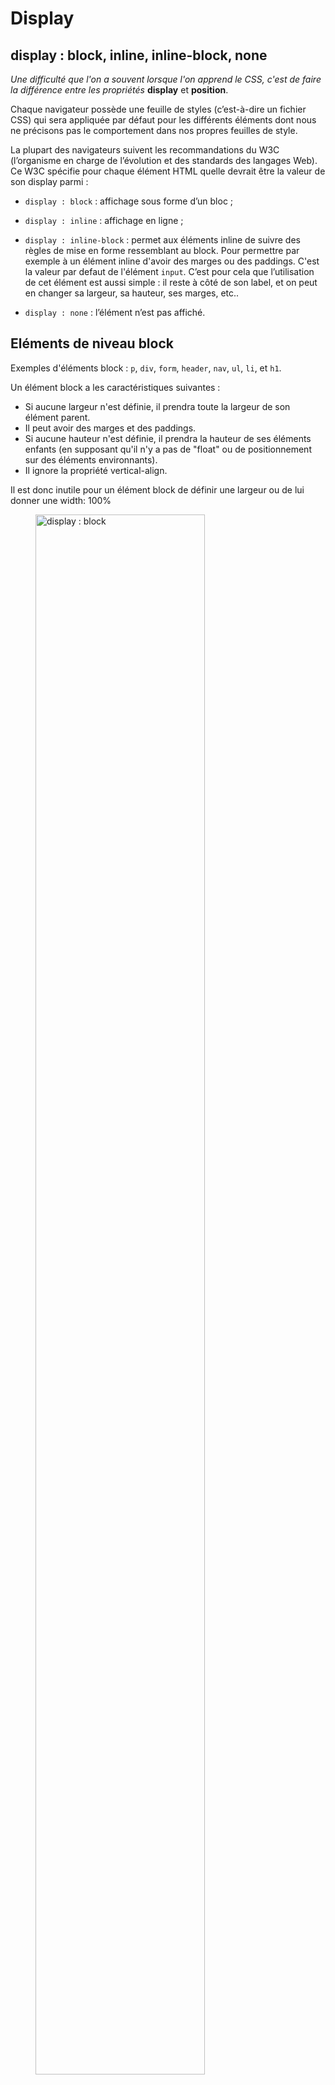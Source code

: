 # Display
## display : block, inline, inline-block, none
*Une difficulté que l'on a souvent lorsque l'on apprend le CSS, c'est de faire la différence entre les propriétés* **display** et **position**.

Chaque navigateur possède une feuille de styles (c’est-à-dire un fichier CSS) qui sera appliquée par défaut pour les différents éléments dont nous ne précisons pas le comportement dans nos propres feuilles de style.

La plupart des navigateurs suivent les recommandations du W3C (l’organisme en charge de l’évolution et des standards des langages Web). Ce W3C spécifie pour chaque élément HTML quelle devrait être la valeur de son display parmi : 

* `display : block` : affichage sous forme d’un bloc ;

* `display : inline` : affichage en ligne ;

* `display : inline-block` :  permet aux éléments inline de suivre des règles de mise en forme ressemblant au block. Pour permettre par exemple à un élément inline d'avoir des marges ou des paddings. C'est la valeur par defaut de l'élément `input`. C’est pour cela que l’utilisation de cet élément est aussi simple : il reste à côté de son label, et on peut en changer sa largeur, sa hauteur, ses marges, etc..

* `display : none` : l’élément n’est pas affiché.

## Eléments de niveau block
Exemples d'éléments block : `p`, `div`, `form`, `header`, `nav`, `ul`, `li`, et `h1`.

Un élément block a les caractéristiques suivantes : 

- Si aucune largeur n'est définie, il prendra toute la largeur de son élément parent.
- Il peut avoir des marges et des paddings.
- Si aucune hauteur n'est définie, il prendra la hauteur de ses éléments enfants (en supposant qu'il n'y a pas de "float" ou de positionnement sur des éléments environnants).
- Il ignore la propriété vertical-align.

Il est donc inutile pour un élément block de définir une largeur ou de lui donner une width: 100%

<figure>
<img src="../images/block.jpg" width = 80% alt="display : block">
<figcaption>display : block</figcaption>
</figure>

### Exemple utilisant le display block
Les boites de texte *l'essentiel à retenir* pour ce site utilisent de éléments `div` ou `p` qui s'empilent grâce à leur display `block`. 

<div class="essentiel">
  <p class="entete">
    L'essentiel à retenir
  </p>
  <div class="resume">
    <ul>
    	<li>premier point</li>
    	<li>deuxième point</li>
    </ul>
  </div>
</div>

Voici le code HTML et CSS utilisé : 

```css
<div class="essentiel">
  <p class="entete">
    L'essentiel à retenir
  </p>
  <div class="resume">
    <ul>
    	<li>premier point</li>
    	<li>deuxième point</li>
    </ul>
  </div>
</div>

<style>
	/* creation du container au fond coloré et avec bords arrondis */
/* aucune marge intérieure pour que les éléments soient contre les bords */
/* du container */
.essentiel {
  background:#f0d0a0;
  color:#555;
  border-radius:10px;
  width:80%;
  border:1px solid #ccc;
  padding-top:0; 
}

/* en-tête : boite qui se positionne à l'interieur du container */
/* en position la plus haute */
/* avec un fond coloré plus foncé et une police plus grosse */
.essentiel>.entete {
  margin:0;
  background:#f56611;
  color:#555;
  font-size:1.5em;
  padding:20px;
  border-radius:10px 10px 0 0 ;
}

/* le contenu : se place à la suite de l'entête, au dessous */
/* ajout d'une marge intérieure et police plus petite */
.essentiel>.resume {
  padding:20px;
  font-size:0.8em;
}
</style>
 ```


**Remarque :**
Pour mettre côte à côte des éléments de display `block`, il faudra utiliser la propriété `inline` et eventuellement `float` (voir plus loin).

## Éléments de niveau Inline
Exemples d'éléments inline : `a`, `span`

Un élément inline s'inscrit dans le flux de texte. On peut l'imaginer comme une boîte qui se comporte comme du texte.
Il ignore le propriétés `width` et `height`, mais accepte `vertical-align`
Il s'inscrit dans le flux du texte.

<figure>
<img src="../images/inline.jpg" width = 80% alt="display : inline">
<figcaption>display : inline</figcaption>
</figure>


### inline : application à la barre de menu horizontale
Cette barre de menu est conçue avec des éléments de type `a`, mis dans des éléments de type `li`. La valeur par défaut d'un `<li>` pour la propriété display est `list-item`. Cette valeur est connue pour ses styles par défaut (margin-start plus ou moins élevée, puce de liste de type disc, saut de ligne, etc.).

La valeur par défaut du display de `li` est ressemblant à celui de `block` ce qui va rendre impossible le placement de tous nos liens sur une seule ligne. On va donc le modifier en `inline`

Le display de `a` va être conservé en `inline`.

<ul >
	<li class="demoLi"><a class="exemple" href="#">Item 1</a></li>
	<li class="demoLi"><a class="exemple" href="#">Item 2</a></li>
	<li class="demoLi"><a class="exemple" href="#">Item 3</a></li>
	
</ul>

<style>
  
.demoLi{
	display: inline;
	list-style: none; 
	margin: 1px;
}

.exemple{
	/*display: inline;*/
	list-style: none; /* pour enlever les puces sur IE7 */
	width: 100px;
	padding: 5px 10px;
	text-decoration: none;
	color: #fff;
	font-weight: bold;
	background: #999;
	border-radius: 10px;
}
</style>


```css
<ul >
	<li><a class="exemple" href="#">Item 1</a></li>
	<li><a class="exemple" href="#">Item 2</a></li>
	<li><a class="exemple" href="#">Item 3</a></li>
</ul>

<style>
li {
	display: inline;
	list-style: none; 
	margin: 1px;
}
```


On pourra alors ajouter des règles CSS aux éléments `a` directement enfants de `li` avec le selecteur `li a`. (pour définir une couleur de fond, une bordure..., ou pour des effets de survol, avec la pseudo classe `a:hover`)


## Eléments de niveau inline-block
Avec Inline-block, l'élément génère une boîte block qui est mise en forme comme s'il s'agissait d'une boîte inline (c'est à dire sur la même ligne que le contenu adjacent).
Cela offre la possibilité de définir une largeur et une hauteur, des marges et paddings top et bottom, etc.

<figure>
<img src="../images/inline-block.jpg" width = 60% alt="display : inline-block">
<figcaption>display : inline-block</figcaption>
</figure>

### application aux formulaires
Dans un formulaire, les éléments `label` et `input` se succèdent : un *label* précede un *input* afin d'expliciter la nature du champ *input* à remplir.

On montre ici un exemple de mise en page selon le *display* choisi pour le label. Le display par défaut du *label* a la valeur `inline`. On modifiera celui-ci par `block` puis `inline-block`; 

Le code HTML sera identique dans les 3 cas ci-dessous : 

```html
<form name="my_form" action="#result" method="post">
	<p> <label for="nom">Nom</label> <input type="text" id="nom"> </p>
	<p> <label for="email">E-mail</label> <input type="e-mail" id="email"> </p>
	<p> <label for="sujet">Sujet</label> <input type="text" id="sujet"> </p>
	<p> <label for="message">Message</label> <textarea id="message"></textarea> </p>
</form>
```

* display `inline` (display par defaut) : 
Ici, la règle css `width:100px` que l'on souhaite associer à l'élément `label` est inopérante. Les labels se mettent à côté de l'élément *input*, mais ces derniers ne s'alignent pas car la boite contenant l'élément *label* n'a pas une largeur fixe : 

<figure>
<img src="../images/formulaire-inline.png" width = 40% alt="display : inline">
<figcaption>label avec display : inline</figcaption>
</figure>

* display `block` : 
Les éléments se positionnent l'un sous l'autre : 
<figure>
<img src="../images/formulaire-block.png" width = 25% alt="display : block">
<figcaption>label avec display : block</figcaption>
</figure>

* display `inline-block` :
c'est le résultat attendu : l'étiquette *label* se met côte à côte avec l'élément *input*. Ceux-ci sont alignés verticalement, et la règle css `width:100px` associée au *label* est opérante. Ce qui aligne alors les éléments *input* :

<figure>
<img src="../images/formulaire-inline-block.png" width = 40% alt="display : inline-block">
<figcaption>label avec display : inline-block</figcaption>
</figure>

Le code CSS correspondant : 

```css
<form name="my_form" action="#result" method="post">
	<p> <label for="nom">Nom</label> <input type="text" id="nom"> </p>
	<p> <label for="email">E-mail</label> <input type="e-mail" id="email"> </p>
	<p> <label for="sujet">Sujet</label> <input type="text" id="sujet"> </p>
	<p> <label for="message">Message</label> <textarea id="message"></textarea> </p>
</form>

<style>
input, textarea {
	/*déjà en inline-block*/
	width: 150px;
	padding: 4px;
	vertical-align: top;
}

label {
	display: inline-block;
	width: 100px;
	margin-right: 20px;
	vertical-align: top;
	text-align: left;
}
</style>
``` 

### inline-block : application au design responsive
**design responsive :** mise en page qui s'adapte à la taille de l'écran.
Souvent, lorsque la page s'affiche dans un écran d'ordinateur, les éléments se mettent côte à côte pour profiter de la largeur de cet écran. 
Par contre, lorsque l'écran est plus étroit (tablette ou smartphone), il est d'usage de disposer les éléments l'un sous l'autre.

Dans cet exemple, on va positionner des éléments en 3 **colonnes**. 
On a vu que les élements de type `div` ont un display par défaut qui vaut `block`. Leur disposition naturelle est donc : l'un sous l'autre (mode écran pour smartphone). 

Si on veut que l'affichage s'adapte à un écran large, on va alors modifier le display des éléments `div` en une nouvelle valeur `inline-block`.

**La propriété `float` :** Une fois le comportement des éléments modifié avec la valeur `inline-block`, on souhaitera définir l'élément `div` qui se positionnera à gauche, celui qui se positionnera au centre, et celui qui se positionnera à droite. 
Avec la propriété `float`, un élément va se positionner par rapport à son élément voisin : il va s'empiler sur le bord (droite) de l'élément à gauche (`float:left;`), ou bien sur le bord de l'élément à droite (`float:right;`).


*Méthode : pour placer les éléments côte à côte*  
- **chaque élément div : display: inline-block;**  
- floater à gauche : **float: left;** ou floater à droite : **float: right;**

L'élément `<div class="demoMain">` pour lequel la proriété `float` n'a pas été modifiée, se positionnera au centre.

<figure>
<img src="../images/troisBlocs.png" width = 80% alt="display : inline-block">
<figcaption>display : inline-block</figcaption>
</figure>

Ici, le changement de valeur du display se fait lorsque l'écran est assez grand. En CSS, les déclarations sont alors encapsulées dans un bloc conditionnel, comme le montre l'extrait ci-dessous : 

```css
@media screen and (min-width: 800px), handheld and (min-width: 800px) {
div {
	/*concerne tous les elements div*/
	display: inline-block;
	width: 33.33%;
}
.demoA {
	/*pour l'element div qui floatera à gauche*/
	float: left;
}
.demoB {
	/*pour l'element div qui floatera à droite*/
	float: right;
}
}
```
Le code complet est donné en bas de document, avec l'exemple du *Holy Grail*

### inline-block : centrer un élément fils dans son élément parent

* L'élement parent, `conteneur` doit avoir la propriété `text-align: center;` afin de centrer horizontalement l'élément fils `bloc`.

* Pour l'élément fils, `bloc` : centrer celui-ci avec les règles : `display: inline-block;`, et `vertical-align: center;`

<style>
.conteneur {
	background-color:#ccc;
	width:400px;
	height:200px;
	line-height:200px;
	text-align:center; /* centrage horizontal */ }

	.bloc {
	width:100px; /* largeur du bloc */
	padding:10px; /* aération interne du bloc */
	border:1px solid #fff;
	vertical-align:middle;
	display:inline-block;
	line-height:1.2; /* on rétablit le line-height */
	text-align:left; /* ... et l'alignement du texte */ }
	</style>

<div class="conteneur">
	<div class="bloc">
		<h3>Kikoo !</h3>
		<p>Lorem ipsum [...]</p>
	</div>	
</div>

```css
<style>
.conteneur {
	background-color:#ccc;
	width:400px;
	height:200px;
	line-height:200px;
	text-align:center; /* centrage horizontal */ }

	.bloc {
	width:100px; /* largeur du bloc */
	padding:10px; /* aération interne du bloc */
	border:1px solid #fff;
	vertical-align:middle;
	display:inline-block;
	line-height:1.2; /* on rétablit le line-height */
	text-align:left; /* ... et l'alignement du texte */ }
	</style>

<div class="conteneur">
	<div class="bloc">
		<h3>Kikoo !</h3>
		<p>Lorem ipsum [...]</p>
	</div>	
</div>
``` 

# Position

la propriete position determine de quelle manière les éléments se disposent dans une page les uns par rapport aux autres. Voir le tutoriel à l'adresse : 

[https://developer.mozilla.org/fr/docs/Web/CSS/position](https://developer.mozilla.org/fr/docs/Web/CSS/position)

<figure>
<img src="../images/position.png" width = 80% alt="position">
<figcaption>valeur de position : static (à gauche), relative (centre), absolute (à droite)</figcaption>
</figure>

```css
/* image du centre */
.jaune {
	position: relative;
  top: 40px; left: 40px;
}

/* image à droite */
.jaune {
	position: absolute;
	top: 40px; left: 40px;
}
``` 
Par defaut, la valeur est *static* . Les propriétés `top`, `right`, `bottom`, `left`, et `z-index` n'ont aucun effet lorsque le positionnement est `static`.

*  RELATIVE —L'élément est positionné dans le flux normal du document puis décalé, par rapport à lui-même, selon les valeurs fournies par top, right, bottom et left. Le décalage n'a pas d'impact sur la position des autres éléments. Aussi, l'espace fourni à l'élément sur la page est le même que celui fourni avec static.
  Par defaut, right, bottom et left ont pour valeur *auto*

*  ABSOLUTE-L'élément est retiré du flux normal et aucun espace n'est créé pour l'élément sur la page. Il est ensuite positionné par rapport à son ancêtre le plus proche qui est positionné s'il y en a un ou par rapport au bloc englobant initial sinon. C'est la valeur choisie pour les objets que l'on veut placer à l'aide de leurs coordonnées : voir les exemples dans les pages <a href="../../javascript_avance/page1/index.html">javascript avancé</a> et <a href="../../mini_projet_spaceInvader/page1/index.html">mini projet Space Invader</a>

*  FIXED — ressemble à `absolute`mais le positionnement se fait relativement à la fenêtre du navigateur. Il reste *fixe* malgré le scrolling de la page.


# Eléments en 3 colonnes : le Holy Grail
Pour des explications détaillés, on pourra se référer à la [page consacrée sur alsacreation](https://www.alsacreations.com/tuto/lire/588-trois-colonnes-float.html)

Le Holy Grail se réfère à une page web qui est constituée de quatre sections — un header, un footer, et une zone principale comportant deux sidebars, un de chaque côté : 

<figure>
<img src="../images/HolyGrail.png" width = 40% alt="saint graal css">
<figcaption>mise en page en 3 colonnes</figcaption>
</figure>

La mise en page respecte les règles suivantes :

- Elle comporte une colonne centrale de largeur fluide et des sidebars de largeur fixe.
- La colonne centrale doit apparaître en premier dans le markup, avant les deux sidebars mais après le header.
- Les trois colonnes doivent avoir la même hauteur, indépendamment de leur contenu.
- Le footer doit toujours se trouver en bas du viewport, même si le contenu ne remplit pas la hauteur du viewport.
- Le layout doit être responsif, toutes les sections doivent se retrouver sur une seule colonne sur les viewports de dimension réduite.

Le Saint Graal est bien connu pour être difficile à créer en CSS sans aucun tripatouillage.

Exemple de code html, css respectant la mise en page du saint graal, et de manière *responsive* (avec adaptation à la largeur des écrans, même de type smartphone).

**Exemple :** Vous pourrez voir ici l'effet *responsive* en réduisant ou augmentant la largeur de la fenêtre.

<main role="main" class="demo">
<h1>Une mise en page <i>responsive</i> sur trois colonnes.</h1>

<header class="demoHeader">HEADER</header>
<div class="demoMain">TOP/CENTER<br>(ex: main content)</div>
<div class="demoA">MIDDLE/LEFT<br>(ex: menu)</div>
<div class="demoB">BOTTOM/RIGHT<br>(ex: aside)</div>
<footer class="demoFooter">FOOTER
<nav>
	<h2>Menu.</h2>
	<ul>
		<li class="maliste"><a hreflang="fr" href="/lab/">lab</a></li>
		<li class="maliste"><a hreflang="fr" href="/">accueil</a></li>
		<li class="maliste"><a class="contact" hreflang="fr" href="/contact">contact</a></li>
	</ul>
</nav>
</footer>

</main>

<footer>


</footer>

<style type="text/css">
/*** 3 Columns ***/
.demo * {
	box-sizing: border-box;
	text-align: center;
}
.demo div {
	height: 12em;
}
.demoHeader,
.demoFooter {
	background: #aaa;
}
/*****
Colors
*****/
.demoMain {
	background: #ddd;
}
.demoA {
	background: #abc;
}
.demoB {
	background: #def;
}

.maliste {
	display: inline;
	list-style: none; 
	margin: 0.2;
}
/*********************
Media queries examples
**********************/
@media screen and (min-width: 800px), handheld and (min-width: 800px) {
.demo div {
	display: inline-block;
	width: 33.33%;
}
.demoA {
	float: left;
}
.demoB {
	float: right;
}
}
	</style>
	
**Code complet :**


```css
<!doctype html>
<head>
<meta charset="UTF-8" />
<title>Une mise en page responsive sur trois colonnes</title>
	
<style type="text/css">
/*** 3 Columns ***/
.demo * {
	box-sizing: border-box;
	text-align: center;
}
.demo div {
	height: 12em;
}
.demoHeader,
.demoFooter {
	background: #aaa;
}
/*****
Colors
*****/
.demoMain {
	background: #ddd;
}
.demoA {
	background: #abc;
}
.demoB {
	background: #def;
}

li {
	display: inline;
	list-style: none; 
	margin: 1px;
}
/*********************
Media queries examples
**********************/
@media screen and (min-width: 800px), handheld and (min-width: 800px) {
.demo div {
	display: inline-block;
	width: 33.33%;
}
.demoA {
	float: left;
}
.demoB {
	float: right;
}
}
</style>
</head>

<body>
<main role="main" class="demo">
<h1>Une mise en page <i>responsive</i> sur trois colonnes.</h1>

<header class="demoHeader">HEADER</header>
<div class="demoMain">TOP/CENTER<br>(ex: main content)</div>
<div class="demoA">MIDDLE/LEFT<br>(ex: menu)</div>
<div class="demoB">BOTTOM/RIGHT<br>(ex: aside)</div>
<footer class="demoFooter">FOOTER
<nav>
	<h2>Menu.</h2>
	<ul>
		<li><a hreflang="fr" href="/lab/">lab</a></li>
		<li><a hreflang="fr" href="/">accueil</a></li>
		<li><a class="contact" hreflang="fr" href="/contact">contact</a></li>
	</ul>
</nav>
</footer>

</main>

<footer>


</footer>
</body>
</html>
```

<div class="essentiel">
  <p class="entete">
    L'essentiel à retenir
  </p>
  <div class="resume">
  	Le positionnement des éléments se fait à l'aide de 4 propriétés importantes :
    <ul>
    	<li>display :
				<ul>
					<li>block : les éléments `block` se placent l'un sous l'autre. <br> On peut leur appliquer des règles pour les dimensionner (width et height). Par défaut, l'élément `block` occupe toute la largeur de l'élément parent (width), et toute la hauteur de son élément enfant (height). Par défaut, c'est la valeur des éléments `p`, `div` ainsi que pour les autres balises de sectionnement (header, footer, section), et les listes (ul, ol, li).<br>La règle `vertical-align` ne fonctionne pas avec des éléments `block` : ils ne peuvent pas être alignés avec le bord supérieur de l'élement parent.<br>On peut lui affecter la règle `text-align : right, left, center, justify;` qui affectera son contenu.<br>
					Un élément block peut contenir un élément inline, mais pas l'inverse.</li>
					<li>inline : positionnement côte à côte, sur la même ligne.<br> Il ignore les propriétés width et height, mais accepte `vertical-align`.<br>Il s’inscrit dans le flux du texte. <br>C'est la valeur par défaut des éléments `a` et `span`.
						<br>Les éléments inline ne peuvent contenir que des éléments inline.</li>
					<li>inline-block : l'élément devient une boîte `block`, mais qui est mise en ligne comme s’il s’agissait d’une boîte inline. On peut alors appliquer les règles de dimension width et height. Mais également celle de positionnement vertical `vertical-align` et pour son contenu celle de `text-align`.<br>C'est la valeur par défaut de l'élément `input`.</li>
				</ul>
    	</li>
    	<li>vertical-align : concerne les éléments dont les display sont inline et inline-block, ainsi que les cellules d'un tableau. L'élément est alors positionné :
    		<ul><li>dans la hauteur de l'élement parent (valeurs possibles : text-top, text-bottom et middle)</li>
    		<li>ou bien par rapport aux éléments de la même ligne (avec les valeurs : top, bottom, sub).</li>
    	  </ul>
    	</li>
    	<li>text-align : concerne les éléments dont le display est block ou inline-block. Permet de mettre le contenu à gauche, au centre, à droite ou de manière justifié (left, right, center, justify).</li>
    	<li>float : concerne les éléments dont le display est inline, ou inline-block. Permet d'inscrire les éléments en ligne dans un flux où ils seront floatés à gauche (left), ou à droite (right).</li>
    	<li>position : les éléments ont tous par défaut la valeur `static` pour la propriété position. Ils se placent dans le flux de construction de la page, selon leur valeur de display. 
				<ul>
					<li>position : relative ;<br>
							Pour décaler un élément : dans le flux normal du document l'élément est décalé, par rapport à lui-même, selon les valeurs fournies par top, right, bottom et left. Cela ne modifie pas les autres éléments qui conservent leur place.<br>
							C'est aussi la valeur que doit posséder un élément parent afin de positionner un de ses éléments fils de manière `absolute`.
					</li>
					<li>position : absolute; <br>
							L’élément est retiré du flux normal. Il peut alors être positionné avec les propriétés top et left, qui placeront l'élément à partir du coin supérieur gauche. (par exemple `top: 100px;` pour placer l'élément 100px sous le bord supérieur du parent).
					</li>
				</ul>
    	</li>
    </ul>
  </div>
</div>

# Liens
[https://developer.mozilla.org/fr/docs/Web/CSS/display](https://developer.mozilla.org/fr/docs/Web/CSS/display)

[https://developer.mozilla.org/fr/docs/Web/CSS/position](https://developer.mozilla.org/fr/docs/Web/CSS/position)

[https://la-cascade.io/la-difference-entre-block-et-inline/](https://la-cascade.io/la-difference-entre-block-et-inline/)

[https://www.pierre-giraud.com/html-css-apprendre-coder-cours/display/](https://www.pierre-giraud.com/html-css-apprendre-coder-cours/display/)



